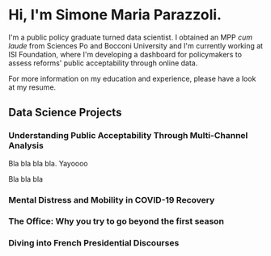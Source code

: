 # Hi, I'm Simone Maria Parazzoli.

I'm a public policy graduate turned data scientist. I obtained an MPP _cum laude_ from Sciences Po and Bocconi University and I'm currently working at ISI Foundation, where I'm developing a dashboard for policymakers to assess reforms' public acceptability through online data.

For more information on my education and experience, please have a look at my resume.

<!--## Education

- **Bocconi University** $|$ MSc Public Policy (_cum laude_, 03/23)
- **Sciences Po** | Master in Public Policy (_cum laude_, 06/22)
- **University of Bologna** | BA Political Science (_cum laude_, 07/20)

## Experience
- **ISI Foundation** | Junior Data Scientist (05/23 - Present)
- **OECD Observatory of Public Sector Innovation** | Intern (10/22 - 03/23)
- **Digital Policy Alert** | Consultant (07/22 - 09/23)
- **Bocconi LEAP** | Research Assistant (04/21 - 07/21)and -->

## Data Science Projects

### Understanding Public Acceptability Through Multi-Channel Analysis

Bla bla bla bla. Yayoooo

Bla bla bla

### Mental Distress and Mobility in COVID-19 Recovery

### The Office: Why you try to go beyond the first season

### Diving into French Presidential Discourses
